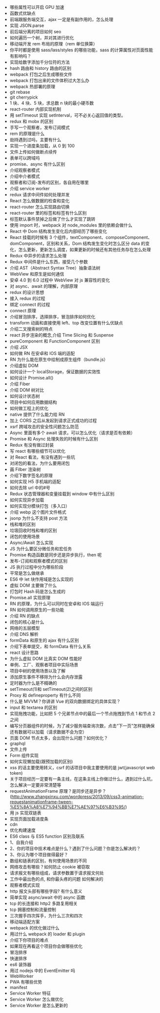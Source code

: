 - 哪些属性可以开启 GPU 加速
- 函数式优缺点
- 前端跟服务端交互，ajax 一定是有副作用的，怎么处理
- 实现 JSON.parse
- 前后端分离的项目如何 seo
- 如何遍历一个树，并对其进行优化
- 移动端开发 rem 布局的原理（rem 单位换算）
- 你平时都是使用 sass/lass/styles 的哪些功能，sass 的计算属性对页面性能有影响吗？
- 实现给数字添加千分位符的方法
- hash 路由和 history 路由的区别
- webpack 打包之后生成哪些文件
- webpack 打包出来的文件体积过大怎么办
- webpack 热部署的原理
- git rebase
- git cherrypick
- 1 块、4 块、5 块，求总数 n 块的最小硬币数
- react-router 内部实现机制
- 用 setTimeout 实现 setInterval，可不必关心返回值的类型。
- redux 和 mobx 的区别
- 手写一个观察者，发布订阅模式
- rem 的原理是什么
- 劫持遇到过吗，主要有什么
- 实现一个进度条加载，从 0 到 100
- 文件上传如何做断点续传
- 表单可以跨域吗
- promise、async 有什么区别
- 介绍观察者模式
- 介绍中介者模式
- 观察者和订阅-发布的区别，各自用在哪里
- 介绍 service worker
- redux 请求中间件如何处理并发
- React 怎么做数据的检查和变化
- react-router 怎么实现路由切换
- react-router 里的<Link>标签和<a>标签有什么区别
- <a>标签默认事件禁掉之后做了什么才实现了跳转
- 使用 import 时，webpack 对 node_modules 里的依赖会做什么
- React 中 Dom 结构发生变化后内部经历了哪些变化
- React 挂载的时候有 3 个组件，textComponent、composeComponent、domComponent，区别和关系，Dom 结构发生变化时怎么区分 data 的变化，怎么更新，更新怎么调度，如果更新的时候还有其他任务存在怎么处理
- Redux 中异步的请求怎么处理
- Redux 中间件是什么东西，接受几个参数
- 介绍 AST（Abstract Syntax Tree）抽象语法树
- WebView 和原生是如何通信
- 安卓 4.0 到 6.0 过程中 WebView 对 js 兼容性的变化
- 对 async、await 的理解，内部原理
- redux 的设计思想
- 接入 redux 的过程
- 绑定 connect 的过程
- connect 原理
- 介绍冒泡排序，选择排序，冒泡排序如何优化
- transform 动画和直接使用 left、top 改变位置有什么优缺点
- 介绍二叉搜索树的特点
- react 异步渲染的概念,介绍 Time Slicing 和 Suspense
- pureComponent 和 FunctionComponent 区别
- 介绍 JSX
- 如何做 RN 在安卓和 IOS 端的适配
- RN 为什么能在原生中绘制成原生组件（bundle.js）
- 介绍虚拟 DOM
- 如何设计一个 localStorage，保证数据的实效性
- 如何设计 Promise.all()
- 介绍 Fiber
- 介绍 DOM 树对比
- 如何设计状态树
- 项目中如何应用数据结构
- 如何做工程上的优化
- native 提供了什么能力给 RN
- 加上 CORS 之后从发起到请求正式成功的过程
- xsrf 跨域攻击的安全性问题怎么防范
- Async 里面有多个 await 请求，可以怎么优化（请求是否有依赖）
- Promise 和 Async 处理失败的时候有什么区别
- Redux 有没有做过封装
- 写 react 有哪些细节可以优化
- 对 React 看法，有没有遇到一些坑
- 对闭包的看法，为什么要用闭包
- 画 Filber 渲染树
- 介绍下数字签名的原理
- 如何实现 H5 手机端的适配
- 如何去除 url 中的#号
- Redux 状态管理器和变量挂载到 window 中有什么区别
- 如何实现异步加载
- 如何实现分模块打包（多入口）
- 介绍 webp 这个图片文件格式
- jsonp 为什么不支持 post 方法
- 栈和堆的区别
- 垃圾回收时栈和堆的区别
- 闭包的使用场景
- Async/Await 怎么实现
- JS 为什么要区分微任务和宏任务
- Promise 构造函数是同步还是异步执行，then 呢
- 发布-订阅和观察者模式的区别
- JS 执行过程中分为哪些阶段
- 平常是怎么做继承
- ES6 中 let 块作用域是怎么实现的
- 虚拟 DOM 主要做了什么
- 打包时 Hash 码是怎么生成的
- Promise.all 实现原理
- RN 的原理，为什么可以同时在安卓和 IOS 端运行
- RN 如何调用原生的一些功能
- 介绍 RN 的缺点
- 闭包的核心是什么
- 网络的五层模型
- 介绍 DNS 解析
- formData 和原生的 ajax 有什么区别
- 介绍下表单提交，和 formData 有什么关系
- react 设计思路
- 为什么虚拟 DOM 比真实 DOM 性能好
- 单例、工厂、观察者项目中实际场景
- 项目中树的使用场景以及了解
- 添加原生事件不移除为什么会内存泄露
- 定时器为什么是不精确的
- setTimeout(1)和 setTimeout(2)之间的区别
- Proxy 和 defineproperty 有什么不同
- 什么是 MVVM？你讲讲 Vue 的双向数据绑定的具体实现？
- input 和 textarea 的区别
- 实现拖拽功能，比如把 5 个兄弟节点中的最后一个节点拖拽到节点 1 和节点 2 之间
- 编写分页器组件的时候，为了减少服务端查询次数，点击“下一页”怎样能确保还有数据可以加载（请求数据不会为空）
- 页面 DOM 节点太多，会出现什么问题？如何优化？
- graphql
- 文件上传
- Form 组件实现
- 如何实现懒加载(跟预加载的区别)
- xss 的话主要使用转义，csrf 的话项目中我主要使用的是 jwt(javascript web token)
- 关于项目经历一定要有一条主线，在这条主线上你做过什么，遇到过什么坑，怎么解决一定要非常清楚等
- requestAnimationFrame 原理？是同步还是异步？(http://www.zhangxinxu.com/wordpress/2013/09/css3-animation-requestanimationframe-tween-%E5%8A%A8%E7%94%BB%E7%AE%97%E6%B3%95/)
- 用 js 实现双链表
- 实现页面加载进度条
- cdn
- 优化构建速度
- ES6 class 与 ES5 function 区别及联系
- 1、自我介绍
- 2、你的项目中技术难点是什么？遇到了什么问题？你是怎么解决的？
- 3、你认为哪个项目做得最好？
- 数组和链表的区别，有何使用场景的不同
- 网络攻击有哪些？如何防止 cookie 被窃取
- 请求报文有哪些组成，请求参数置于请求报文何处
- 工作中最出色的点, 和你最头疼的问题 如何解决的
- 观察者模式实现
- http 报文头部有哪些字段? 有什么意义
- 简单实现 async/await 中的 async 函数
- tcp 的长连接和 http2 多路复用相关
- tcp 拥塞控制和流量控制
- 三次握手四次挥手，为什么三次和四次
- 移动端适配方案
- webpack 的优化做过什么
- 用过什么 webpack 的 loader 和 plugin
- 介绍下你项目的难点
- 如果现在再看这个项目你会做哪些优化
- 冒泡排序
- 快速排序
- es6 装饰器
- 用过 nodejs 中的 EventEmitter 吗
- WebWorker
- PWA 有哪些优势
- manifest
- Service Worker 特征
- Service Worker 怎么做优化
- Service Worker 是怎么更新的

